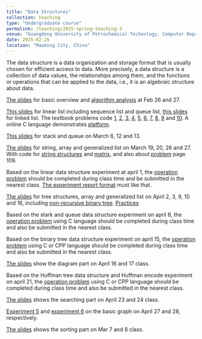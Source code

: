 ```yaml
---
title: "Data Structures"
collection: teaching
type: "Undergraduate course"
permalink: /teaching/2025-spring-teaching-3
venue: "Guangdong University of Petrochemical Technology, Computer Department"
date: 2025-02-25
location: "Maoming City, China"
---
```


The data structure is a data organization and storage format that is usually chosen for efficient access to data. More precisely, a data structure is a collection of data values, the relationships among them, and the functions or operations that can be applied to the data, i.e., it is an algebraic structure about data.

[The slides](/files/2025_1_DS/0226_DS_chapter1.pptx) for basic overview and [algorithm analysis](/files/2025_1_DS/0226_DS_chapter_algorithmAnalysis.pdf) at Feb 26 and 27.

[This slides](/files/2025_1_DS/0227_DS_Linear.pptx) for linear list including sequence list and queue list, [this slides](/files/2025_1_DS/0305_DS_Linear2.ppt) for linked list. The textbook problems code [1](/files/2025_1_DS/code/problem2_1.c), [2](/files/2025_1_DS/code/problem2_2.c), [3](/files/2025_1_DS/code/problem2_3.c), [4](/files/2025_1_DS/code/problem2_4.c), [5](/files/2025_1_DS/code/problem2_5.c), [6](/files/2025_1_DS/code/problem2_6.c), [7](/files/2025_1_DS/code/problem2_7.c), [8](/files/2025_1_DS/code/problem2_8.c), [9](/files/2025_1_DS/code/problem2_9.c) and [10](/files/2025_1_DS/code/problem2_10.c). A online C language demonstrates [platform](https://www.jyshare.com/compile/11/).

[This slides](/files/2025_1_DS/0305_DS_StackQueue.ppt) for stack and queue on March 6, 12 and 13.

[The slides](/files/2025_1_DS/0319_DS_StringArrayGList.pptx) for string, array and generalized list on March 19, 20, 26 and 27. With code for [string structures](/files/2025_1_DS/code/0327_stringArrChart.c) and [matrix](/files/2025_1_DS/code/0327_matrix.c), and also about [problem](/files/2025_1_DS/0327_DS_Practice.pptx) page 109.

Based on the linear data structure experiment at april 1, the [operation problem](/files/2025_1_DS/0401_DS_ExperimentLinear1.docx) should be completed during class time and  be submitted in the nearest class. [The experiment report format](/files/2025_1_DS/0401_DS_ExperimentModule.docx) must like that.
 
[The slides](/files/2025_1_Ds/0402_DS_Tree.pptx) for tree structures, array and generalized list on April 2, 3, 9, 10 and 16, including [non-recursive binary tree](/files/2025_1_DS/0410_DS_ThBiTree.pptx). [Practices](/files/2025_1_DS/0403_DS_Practice_binaryTree.pptx)

Based on the stark and queue data structure experiment on april 8, the [operation problem](/files/2025_1_DS/0408_DS_ExperimentStark.docx) using C language should be completed during class time and also be submitted in the nearest class.

Based on the binary tree data structure experiment on april 15, the [operation problem](/files/2025_1_DS/0415_DS_ExperimentBiTree.docx) using C or CPP language should be completed during class time and also be submitted in the nearest class.

[The slides](/files/2025_1_DS/0416_DS_Diagram.pptx) show the diagram part on April 16 and 17 class.

Based on the Huffman tree data structure and Huffman encode experiment on april 21, the [operation problem](/files/2025_1_DS/0421_DS_ExperimentHuffmanTree.docx) using C or CPP language should be completed during class time and also be submitted in the nearest class.

[The slides](/files/2025_1_DS/0418_DS_search.pptx) shows the searching part on April 23 and 24 class.

[Experiment 5](/files/2025_1_DS/0427_DS_ExperimentGraph.docx) and [experiment 6](/files/2025_1_DS/0428_DS_ExperimentGraph2Application.docx) on the basic graph on April 27 and 28, respectively.

[The slides](/files/2025_1_DS/0503_DS_Sorting.pptx) shows the sorting part on Mar 7 and 8 class.